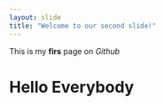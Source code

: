 ```yaml
---
layout: slide
title: "Welcome to our second slide!"
---
```

This is my **firs** page on *Github*
# Hello Everybody
